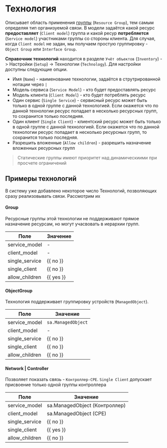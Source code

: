 # Технология

Описывает область применения [группы](../resource-group/index.md) (`Resource Group`), тем самым определяя тип организуемой связи. В модели задаётся какой ресурс **предоставляет** (`Client model`) группа и какой ресур **потребляется**  (`Service model`) участниками группы со стороны клиента. Для случая, когда `Client model` не задан, мы получаем простую группировку - `Object Group` или `Interface Group`.


**Справочник технологий** находится в разделе `Учёт объектов` (`Inventory`) -> Настройки (`Setup`) -> Технологии (`Technology`). Для настройки доступны следующие опции.

* Имя (`Name`) - наименование технологии, задаётся в струтрированной нотации через `|`
* Модель сервиса (`Service Model`) - кто будет предоставлять ресурс
* Модель клиента (`Client Model`) - кто будет потреблять ресурс
* Один сервис (`Single Service`) - сервисный ресурс может быть только в одной группе с данной технологией. Если окажется что по данной технологии ресурс попадает в несколько ресурсных групп, то сохранится только последняя.
* Один клиент (`Single Client`) - клиентский ресурс может быть только в одной группе с данной технологией. Если окажется что по данной технологии ресурс попадает в несколько ресурсных групп, то сохранится только последняя.
* Разрешить вложенные (`Allow children`) - разрешить назначение вложенных ресурсных групп


> Статические группы имеют приоритет над динамическиими при просчете ограничений


## Примеры технологий

В систему уже добавлено некоторое число Технологий, позволяющих сразу реализовывать связи. Рассмотрим их

#### Group

Ресурсные группы этой технологии не поддерживают прямое назначение ресурсам, но могут учасвовать в иерархии групп.

| Поле | Значение  |
| ---- | --------- |
| service_model | - |
| client_model | - |
| single_service | {{ no }} |
| single_client | {{ no }} |
| allow_children | {{ yes }} |

#### ObjectGroup

Технология поддерживает группировку устройств (`ManagedObject`).


| Поле | Значение  |
| ---- | --------- |
| service_model | `sa.ManagedObject` |
| client_model | - |
| single_service | {{ no }} |
| single_client | {{ no }} |
| allow_children | {{ no }} |

#### Network | Controller

Позволяет показать связь - `Контроллер-CPE`. `Single Client` допускает присвоение только одной группы контроллера 

| Поле           | Значение                      |
| -------------- | ----------------------------- |
| service_model  | sa.ManagedObject (Контроллер) |
| client_model   | sa.ManagedObject (CPE)        |
| single_service | {{ no }}                         |
| single_client  | {{ yes }}                          |
| allow_children | {{ no }}                         |


